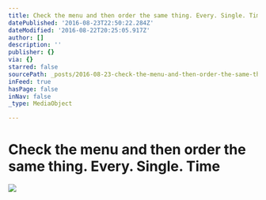 ```yaml
---
title: Check the menu and then order the same thing. Every. Single. Time
datePublished: '2016-08-23T22:50:22.284Z'
dateModified: '2016-08-22T20:25:05.917Z'
author: []
description: ''
publisher: {}
via: {}
starred: false
sourcePath: _posts/2016-08-23-check-the-menu-and-then-order-the-same-thing-every-single.md
inFeed: true
hasPage: false
inNav: false
_type: MediaObject

---
```

# Check the menu and then order the same thing. Every. Single. Time
![](https://the-grid-user-content.s3-us-west-2.amazonaws.com/0b811e85-f496-4cc9-a648-77c1dac0cae8.jpg)